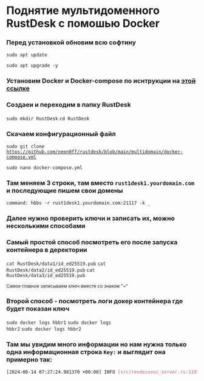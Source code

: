 # Поднятие мультидоменного RustDesk с помошью Docker
### Перед установкой обновим всю софтину
<code>sudo apt update</code>

<code>sudo apt upgrade -y</code>

### Установим Docker и Docker-compose по иснтрукции на [этой ссылке](https://totaku.ru/ustanovka-docker-i-docker-compose-na-ubuntu-22-04/)

### Создаеи и переходим в папку RustDesk
<code>sudo mkdir RustDesk</code>
<code>cd RustDesk</code>
### Скачаем конфигурационный файл
<code>sudo git clone https://github.com/neon0ff/rustdesk/blob/main/multidomain/docker-compose.yml</code>

<code>sudo nano docker-compose.yml</code>
### Там меняем 3 строки, там вместо ```rust1desk1.yourdomain.com``` и последующие пишем свои домены
```
command: hbbs -r rust1desk1.yourdomain.com:21117 -k _
```
### Далее нужно проверить ключи и записать их, можно несколькими способами
### Самый простой способ посмотреть его после запуска контейнера в деректории
<code>cat RustDesk/data1/id_ed25519.pub</code>
<code>cat RustDesk/data2/id_ed25519.pub</code>
<code>cat RustDesk/data3/id_ed25519.pub</code>

<sub>Самое главное записываем ключ вместе со знаком "="</sub>

### Второй способ - посмотреть логи докер контейнера где будет показан ключ
<code>sudo docker logs hbbr1</code>
<code>sudo docker logs hbbr2</code>
<code>sudo docker logs hbbr2</code>

### Там мы увидим много информации но нам нужна только одна информационная строка ``Key:`` и выглядит она примерно так:
```bash
[2024-06-14 07:27:24.981370 +00:00] INFO [src/rendezvous_server.rs:1191] Key: g1J0rV4WXwgnzvA2Ezqd0wns3PVMfovAbgHKHpt8QveE=
```
